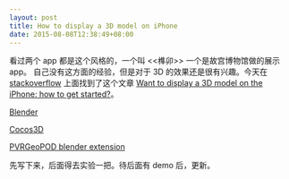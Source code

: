 ```yaml
---
layout: post
title: How to display a 3D model on iPhone
date: 2015-08-08T12:38:49+08:00
---
```

看过两个 app 都是这个风格的，一个叫 <<榫卯>> 一个是故宫博物馆做的展示 app。 自己没有这方面的经验，但是对于 3D 的效果还是很有兴趣。今天在 [stackoverflow](http://stackoverflow.com) 上面找到了这个文章 [Want to display a 3D model on the iPhone: how to get started?](http://stackoverflow.com/questions/413919/want-to-display-a-3d-model-on-the-iphone-how-to-get-started)。

[Blender](http://www.blender.org/)

[Cocos3D](http://brenwill.com/cocos3d/)

[PVRGeoPOD blender extension](http://www.imgtec.com/powervr/insider/sdkdownloads/index.asp)

先写下来，后面得去实验一把。待后面有 demo 后，更新。

